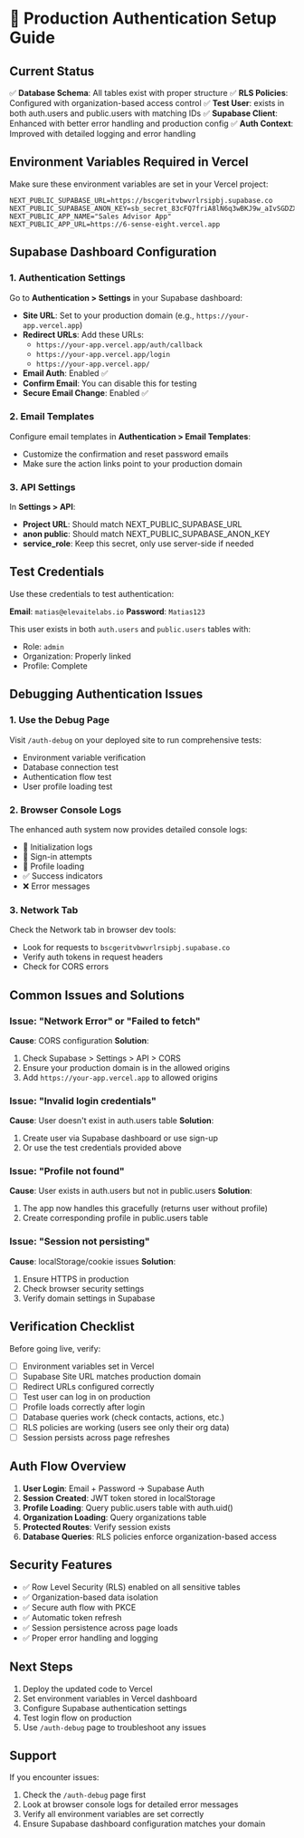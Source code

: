 # 🚀 Production Authentication Setup Guide

## Current Status
✅ **Database Schema**: All tables exist with proper structure
✅ **RLS Policies**: Configured with organization-based access control
✅ **Test User**: exists in both auth.users and public.users with matching IDs
✅ **Supabase Client**: Enhanced with better error handling and production config
✅ **Auth Context**: Improved with detailed logging and error handling

## Environment Variables Required in Vercel

Make sure these environment variables are set in your Vercel project:

```env
NEXT_PUBLIC_SUPABASE_URL=https://bscgeritvbwvrlrsipbj.supabase.co
NEXT_PUBLIC_SUPABASE_ANON_KEY=sb_secret_83cFQ7friA8lN6q3wBKJ9w_aIvSGDZX
NEXT_PUBLIC_APP_NAME="Sales Advisor App"
NEXT_PUBLIC_APP_URL=https://6-sense-eight.vercel.app
```

## Supabase Dashboard Configuration

### 1. Authentication Settings
Go to **Authentication > Settings** in your Supabase dashboard:

- **Site URL**: Set to your production domain (e.g., `https://your-app.vercel.app`)
- **Redirect URLs**: Add these URLs:
  - `https://your-app.vercel.app/auth/callback`
  - `https://your-app.vercel.app/login`
  - `https://your-app.vercel.app/`
- **Email Auth**: Enabled ✅
- **Confirm Email**: You can disable this for testing
- **Secure Email Change**: Enabled ✅

### 2. Email Templates
Configure email templates in **Authentication > Email Templates**:
- Customize the confirmation and reset password emails
- Make sure the action links point to your production domain

### 3. API Settings
In **Settings > API**:
- **Project URL**: Should match NEXT_PUBLIC_SUPABASE_URL
- **anon public**: Should match NEXT_PUBLIC_SUPABASE_ANON_KEY
- **service_role**: Keep this secret, only use server-side if needed

## Test Credentials

Use these credentials to test authentication:

**Email**: `matias@elevaitelabs.io`
**Password**: `Matias123`

This user exists in both `auth.users` and `public.users` tables with:
- Role: `admin`
- Organization: Properly linked
- Profile: Complete

## Debugging Authentication Issues

### 1. Use the Debug Page
Visit `/auth-debug` on your deployed site to run comprehensive tests:
- Environment variable verification
- Database connection test
- Authentication flow test
- User profile loading test

### 2. Browser Console Logs
The enhanced auth system now provides detailed console logs:
- 🚀 Initialization logs
- 🔐 Sign-in attempts
- 👤 Profile loading
- ✅ Success indicators
- ❌ Error messages

### 3. Network Tab
Check the Network tab in browser dev tools:
- Look for requests to `bscgeritvbwvrlrsipbj.supabase.co`
- Verify auth tokens in request headers
- Check for CORS errors

## Common Issues and Solutions

### Issue: "Network Error" or "Failed to fetch"
**Cause**: CORS configuration
**Solution**: 
1. Check Supabase > Settings > API > CORS
2. Ensure your production domain is in the allowed origins
3. Add `https://your-app.vercel.app` to allowed origins

### Issue: "Invalid login credentials"
**Cause**: User doesn't exist in auth.users table
**Solution**:
1. Create user via Supabase dashboard or use sign-up
2. Or use the test credentials provided above

### Issue: "Profile not found"
**Cause**: User exists in auth.users but not in public.users
**Solution**:
1. The app now handles this gracefully (returns user without profile)
2. Create corresponding profile in public.users table

### Issue: "Session not persisting"
**Cause**: localStorage/cookie issues
**Solution**:
1. Ensure HTTPS in production
2. Check browser security settings
3. Verify domain settings in Supabase

## Verification Checklist

Before going live, verify:

- [ ] Environment variables set in Vercel
- [ ] Supabase Site URL matches production domain
- [ ] Redirect URLs configured correctly
- [ ] Test user can log in on production
- [ ] Profile loads correctly after login
- [ ] Database queries work (check contacts, actions, etc.)
- [ ] RLS policies are working (users see only their org data)
- [ ] Session persists across page refreshes

## Auth Flow Overview

1. **User Login**: Email + Password → Supabase Auth
2. **Session Created**: JWT token stored in localStorage
3. **Profile Loading**: Query public.users table with auth.uid()
4. **Organization Loading**: Query organizations table
5. **Protected Routes**: Verify session exists
6. **Database Queries**: RLS policies enforce organization-based access

## Security Features

- ✅ Row Level Security (RLS) enabled on all sensitive tables
- ✅ Organization-based data isolation
- ✅ Secure auth flow with PKCE
- ✅ Automatic token refresh
- ✅ Session persistence across page loads
- ✅ Proper error handling and logging

## Next Steps

1. Deploy the updated code to Vercel
2. Set environment variables in Vercel dashboard
3. Configure Supabase authentication settings
4. Test login flow on production
5. Use `/auth-debug` page to troubleshoot any issues

## Support

If you encounter issues:
1. Check the `/auth-debug` page first
2. Look at browser console logs for detailed error messages
3. Verify all environment variables are set correctly
4. Ensure Supabase dashboard configuration matches your domain